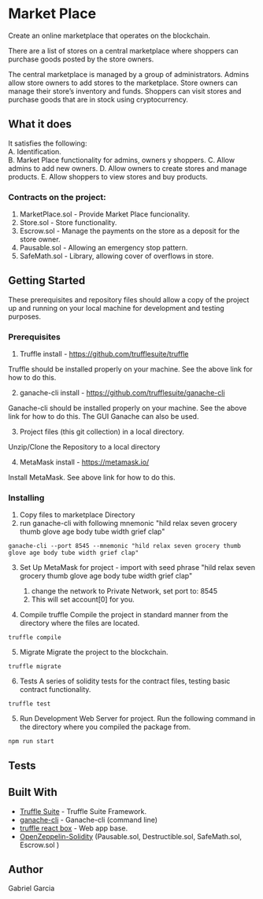 # Market Place

Create an online marketplace that operates on the blockchain.

There are a list of stores on a central marketplace where shoppers can purchase goods posted by the store owners.

The central marketplace is managed by a group of administrators. Admins allow store owners to add stores to the marketplace. Store owners can manage their store’s inventory and funds. Shoppers can visit stores and purchase goods that are in stock using cryptocurrency. 


## What it does

It satisfies the following:  
A. Identification.  
B. Market Place functionality for admins, owners y shoppers.
C. Allow admins to add new owners.
D. Allow owners to create stores and manage products.
E. Allow shoppers to view stores and buy products.  


### Contracts on the project: 

1. MarketPlace.sol - Provide Market Place funcionality.
2. Store.sol - Store functionality.
3. Escrow.sol - Manage the payments on the store as a deposit for the store owner.
4. Pausable.sol - Allowing an emergency stop pattern.
5. SafeMath.sol - Library, allowing cover of overflows in store.


## Getting Started

These prerequisites and repository files should allow a copy of the project up and running on your local machine for development and testing purposes.

### Prerequisites 

1. Truffle install - https://github.com/trufflesuite/truffle

Truffle should be installed properly on your machine.   See the above link for how to do this.

2. ganache-cli install - https://github.com/trufflesuite/ganache-cli

Ganache-cli should be installed properly on your machine.  See the above link for how to do this.  The GUI Ganache can also be used.

3. Project files (this git collection) in a local directory.

Unzip/Clone the Repository to a local directory

4. MetaMask install - https://metamask.io/

Install MetaMask. See above link for how to do this.

### Installing

1. Copy files to marketplace Directory
2. run ganache-cli with following mnemonic "hild relax seven grocery thumb glove age body tube width grief clap"

```
ganache-cli --port 8545 --mnemonic "hild relax seven grocery thumb glove age body tube width grief clap"
```

3. Set Up MetaMask for project -
    import with seed phrase "hild relax seven grocery thumb glove age body tube width grief clap"
    1. change the network to Private Network, set port to: 8545
    2. This will set account[0] for you. 

4. Compile truffle
Compile the project in standard manner from the directory where the files are located.

```
truffle compile
```

5. Migrate
Migrate the project to the blockchain.
```
truffle migrate
```

6. Tests
A series of solidity tests for the contract files, testing basic contract functionality.

```
truffle test
```

5. Run Development Web Server for project.
Run the following command in the directory where you compiled the package from.

```
npm run start
```


## Tests

## Built With

* [Truffle Suite](https://truffleframework.com) - Truffle Suite Framework.
* [ganache-cli](https://github.com/trufflesuite/ganache-cli) - Ganache-cli (command line)
* [truffle react box](https://github.com/truffle-box/react-box) - Web app base.
* [OpenZeppelin-Solidity](https://github.com/OpenZeppelin/openzeppelin-solidity) (Pausable.sol, Destructible.sol, SafeMath.sol, Escrow.sol )

## Author
Gabriel Garcia

